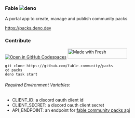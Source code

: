 ### Fable ![deno](https://github.com/fable-community/packs/actions/workflows/deno.yml/badge.svg)

A portal app to create, manage and publish community packs

<https://packs.deno.dev>

### Contribute

[![Open in GitHub Codespaces](https://github.com/codespaces/badge.svg)](https://codespaces.new/fable-community/packs)
<a href="https://fresh.deno.dev">
<img width="197" height="33" src="https://fresh.deno.dev/fresh-badge-dark.svg" alt="Made with Fresh" />
</a>

```
git clone https://github.com/fable-community/packs
cd packs
deno task start
```

###### Required Environment Variables:

- CLIENT_ID: a discord oauth client id
- CLIENT_SECRET: a discord oauth client secret
- API_ENDPOINT: an endpoint for
  [fable community packs api](https://github.com/ker0olos/fable)
